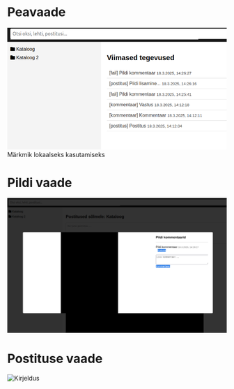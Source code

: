 # Peavaade
![Kirjeldus](ajaloo_vaade.png)
Märkmik lokaalseks kasutamiseks
# Pildi vaade
![Kirjeldus](pildivaade.png)
# Postituse vaade 
![Kirjeldus](postituse_vaade)
